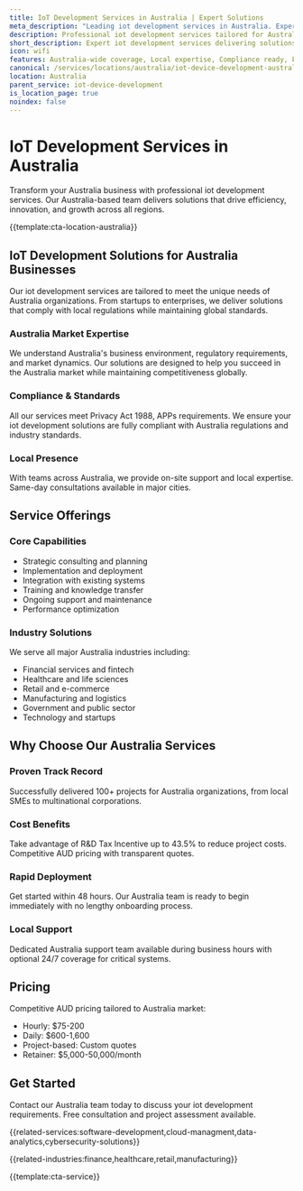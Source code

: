 ```yaml
---
title: IoT Development Services in Australia | Expert Solutions
meta_description: "Leading iot development services in Australia. Expert teams, proven results, R&D Tax Incentive up to 43.5%. Get started today."
description: Professional iot development services tailored for Australia businesses
short_description: Expert iot development services delivering solutions across Australia.
icon: wifi
features: Australia-wide coverage, Local expertise, Compliance ready, Fast deployment, Cost-effective, Proven results
canonical: /services/locations/australia/iot-device-development-australia.html
location: Australia
parent_service: iot-device-development
is_location_page: true
noindex: false
---
```


# IoT Development Services in Australia

Transform your Australia business with professional iot development services. Our Australia-based team delivers solutions that drive efficiency, innovation, and growth across all regions.

{{template:cta-location-australia}}

## IoT Development Solutions for Australia Businesses

Our iot development services are tailored to meet the unique needs of Australia organizations. From startups to enterprises, we deliver solutions that comply with local regulations while maintaining global standards.

### Australia Market Expertise

We understand Australia's business environment, regulatory requirements, and market dynamics. Our solutions are designed to help you succeed in the Australia market while maintaining competitiveness globally.

### Compliance & Standards

All our services meet Privacy Act 1988, APPs requirements. We ensure your iot development solutions are fully compliant with Australia regulations and industry standards.

### Local Presence

With teams across Australia, we provide on-site support and local expertise. Same-day consultations available in major cities.

## Service Offerings

### Core Capabilities
- Strategic consulting and planning
- Implementation and deployment
- Integration with existing systems
- Training and knowledge transfer
- Ongoing support and maintenance
- Performance optimization

### Industry Solutions
We serve all major Australia industries including:
- Financial services and fintech
- Healthcare and life sciences
- Retail and e-commerce
- Manufacturing and logistics
- Government and public sector
- Technology and startups

## Why Choose Our Australia Services

### Proven Track Record
Successfully delivered 100+ projects for Australia organizations, from local SMEs to multinational corporations.

### Cost Benefits
Take advantage of R&D Tax Incentive up to 43.5% to reduce project costs. Competitive AUD pricing with transparent quotes.

### Rapid Deployment
Get started within 48 hours. Our Australia team is ready to begin immediately with no lengthy onboarding process.

### Local Support
Dedicated Australia support team available during business hours with optional 24/7 coverage for critical systems.

## Pricing

Competitive AUD pricing tailored to Australia market:
- Hourly: $75-200
- Daily: $600-1,600
- Project-based: Custom quotes
- Retainer: $5,000-50,000/month

## Get Started

Contact our Australia team today to discuss your iot development requirements. Free consultation and project assessment available.

{{related-services:software-development,cloud-managment,data-analytics,cybersecurity-solutions}}

{{related-industries:finance,healthcare,retail,manufacturing}}

{{template:cta-service}}
